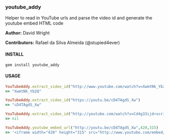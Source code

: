 ### youtube_addy
Helper to read in YouTube urls and parse the video id and generate the youtube embed HTML code

**Author:** David Wright

**Contributors:** Rafael da Silva Almeida (@stupied4ever)


#### INSTALL
`gem install youtube_addy`


#### USAGE
```ruby
YouTubeAddy.extract_video_id("http://www.youtube.com/watch?v=XwmtNk_Yb2Q")
=> "XwmtNk_Yb2Q"
```

```ruby
YouTubeAddy.extract_video_id("https://youtu.be/cD4TAgdS_Xw")
=> "cD4TAgdS_Xw"
```

```ruby
YouTubeAddy.extract_video_id("http://youtube.com/watch?v=Cd4g33ijd<script>this_should_not_be_here</scipt>")
=> nil
```

```ruby
YouTubeAddy.youtube_embed_url("http://youtu.be/cD4TAgdS_Xw",420,315)
=> '<iframe width="420" height="315" src="http://www.youtube.com/embed/cD4TAgdS_Xw" frameborder="0" allowfullscreen></iframe>'
```
